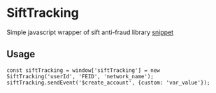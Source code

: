 # SiftTracking
Simple javascript wrapper of sift anti-fraud library [snippet](https://sift.com/developers/docs/curl/javascript-api/overview)

## Usage
`const siftTracking = window['siftTracking'] = new SiftTracking('userId', 'FEID', 'network_name');
siftTracking.sendEvent('$create_account', {custom: 'var_value'});`
